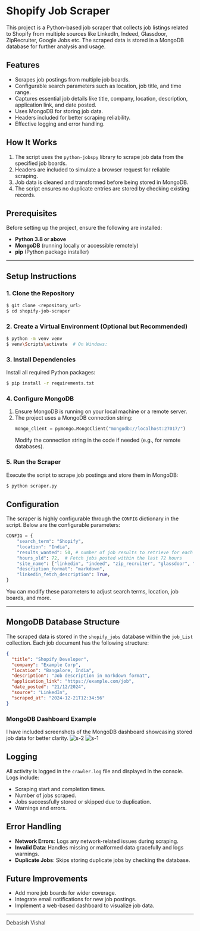 # Shopify Job Scraper

This project is a Python-based job scraper that collects job listings related to Shopify from multiple sources like LinkedIn, Indeed, Glassdoor, ZipRecruiter, Google Jobs etc. The scraped data is stored in a MongoDB database for further analysis and usage.


## Features

- Scrapes job postings from multiple job boards.
- Configurable search parameters such as location, job title, and time range.
- Captures essential job details like title, company, location, description, application link, and date posted.
- Uses MongoDB for storing job data.
- Headers included for better scraping reliability.
- Effective logging and error handling.

## How It Works

1. The script uses the `python-jobspy` library to scrape job data from the specified job boards.
2. Headers are included to simulate a browser request for reliable scraping.
3. Job data is cleaned and transformed before being stored in MongoDB.
4. The script ensures no duplicate entries are stored by checking existing records.


## Prerequisites

Before setting up the project, ensure the following are installed:

- **Python 3.8 or above**
- **MongoDB** (running locally or accessible remotely)
- **pip** (Python package installer)

---

## Setup Instructions

### 1. Clone the Repository

```bash
$ git clone <repository_url>
$ cd shopify-job-scraper
```

### 2. Create a Virtual Environment (Optional but Recommended)

```bash
$ python -m venv venv
$ venv\Scripts\activate  # On Windows: 
```

### 3. Install Dependencies

Install all required Python packages:

```bash
$ pip install -r requirements.txt
```

### 4. Configure MongoDB

1. Ensure MongoDB is running on your local machine or a remote server.
2. The project uses a MongoDB connection string:
   ```python
   mongo_client = pymongo.MongoClient("mongodb://localhost:27017/")
   ```
   Modify the connection string in the code if needed (e.g., for remote databases).

### 5. Run the Scraper

Execute the script to scrape job postings and store them in MongoDB:

```bash
$ python scraper.py
```


## Configuration

The scraper is highly configurable through the `CONFIG` dictionary in the script. Below are the configurable parameters:

```python
CONFIG = {
    "search_term": "Shopify",
    "location": "India",
    "results_wanted": 50, # number of job results to retrieve for each site specified in 'site_name'
    "hours_old": 72,  # Fetch jobs posted within the last 72 hours
    "site_name": ["linkedin", "indeed", "zip_recruiter", "glassdoor", "google"], # Multiple sources
    "description_format": "markdown",
    "linkedin_fetch_description": True,
}
```

You can modify these parameters to adjust search terms, location, job boards, and more.

---

## MongoDB Database Structure

The scraped data is stored in the `shopify_jobs` database within the `job_List` collection. Each job document has the following structure:

```json
{
  "title": "Shopify Developer",
  "company": "Example Corp",
  "location": "Bangalore, India",
  "description": "Job description in markdown format",
  "application_link": "https://example.com/job",
  "date_posted": "21/12/2024",
  "source": "LinkedIn",
  "scraped_at": "2024-12-21T12:34:56"
}
```

### MongoDB Dashboard Example

I have included screenshots of the MongoDB dashboard showcasing stored job data for better clarity.
![s-2](https://github.com/user-attachments/assets/5734cb37-0722-4216-9475-97bb42998176)
![s-1](https://github.com/user-attachments/assets/b44a9412-54be-4d78-abda-e50d9e8d5e0f)


## Logging

All activity is logged in the `crawler.log` file and displayed in the console. Logs include:

- Scraping start and completion times.
- Number of jobs scraped.
- Jobs successfully stored or skipped due to duplication.
- Warnings and errors.



## Error Handling

- **Network Errors**: Logs any network-related issues during scraping.
- **Invalid Data**: Handles missing or malformed data gracefully and logs warnings.
- **Duplicate Jobs**: Skips storing duplicate jobs by checking the database.



## Future Improvements

- Add more job boards for wider coverage.
- Integrate email notifications for new job postings.
- Implement a web-based dashboard to visualize job data.

---

Debasish Vishal
